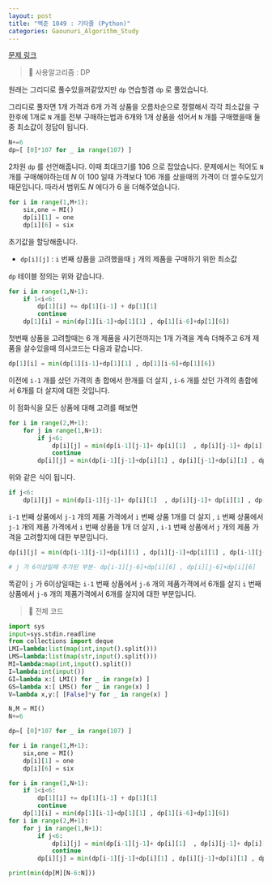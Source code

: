 ```yaml
---
layout: post
title: "백준 1049 : 기타줄 (Python)"
categories: Gaounuri_Algorithm_Study
---
```


[문제 링크](https://www.acmicpc.net/problem/1049)

> 📌 사용알고리즘 : DP


원래는 그리디로 풀수있을꺼같았지만 `dp` 연습할겸 `dp` 로 풀었습니다.

그리디로 풀자면 1개 가격과 6개 가격 상품을 오름차순으로 정렬해서 각각 최소값을 구한후에
1개로 `N` 개를 전부 구매하는법과 6개와 1개 상품을 섞어서 `N` 개를 구매했을때 둘중 최소값이 정답이 됩니다.

```python
N+=6
dp=[ [0]*107 for _ in range(107) ]
```

2차원 `dp` 를 선언해줍니다. 이때 최대크기를 106 으로 잡았습니다.
문제에서는 적어도 `N` 개를 구매해야하는데 $N$ 이 100 일때 가격보다 106 개를 샀을때의 가격이 더 쌀수도있기 때문입니다. 따라서 범위도  $N$ 에다가 6 을 더해주었습니다.

```python
for i in range(1,M+1):
    six,one = MI()
    dp[i][1] = one
    dp[i][6] = six
```

초기값을 할당해줍니다. 

* `dp[i][j]` : `i` 번째 상품을 고려했을때 `j` 개의 제품을 구매하기 위한 최소값

`dp` 테이블 정의는 위와 같습니다.

```python
for i in range(1,N+1):
    if 1<i<6:
        dp[1][i] += dp[1][i-1] + dp[1][1]
        continue
    dp[1][i] = min(dp[1][i-1]+dp[1][1] , dp[1][i-6]+dp[1][6])
```
    
첫번째 상품을 고려할때는 6 개 제품을 사기전까지는  1개 가격을 계속 더해주고
6개 제품을 살수있을때 의사코드는 다음과 같습니다.

```python
dp[1][i] = min(dp[1][i-1]+dp[1][1] , dp[1][i-6]+dp[1][6])
```
이전에 `i-1` 개를 샀던 가격의 총 합에서 한개를 더 살지 , `i-6` 개를 샀던 가격의 총합에서 6개를 더 살지에 대한 것입니다.

이 점화식을 모든 상품에 대해 고려를 해보면

```python
for i in range(2,M+1):
    for j in range(1,N+1):
        if j<6:
            dp[i][j] = min(dp[i-1][j-1]+ dp[i][1]  , dp[i][j-1]+ dp[i][1] , dp[i-1][j])
            continue
        dp[i][j] = min(dp[i-1][j-1]+dp[i][1] , dp[i][j-1]+dp[i][1] , dp[i-1][j-6]+dp[i][6] , dp[i][j-6]+dp[i][6] , dp[i-1][j])
```
위와 같은 식이 됩니다.

```python
if j<6:
	dp[i][j] = min(dp[i-1][j-1]+ dp[i][1]  , dp[i][j-1]+ dp[i][1] , dp[i-1][j])
```

`i-1` 번째 상품에서 `j-1`	 개의 제품 가격에서 `i` 번째 상품 1개를 더 살지 , `i` 번째 상품에서 `j-1` 개의 제품 가격에서 `i` 번째 상품을 1개 더 살지 , `i-1` 번째 상품에서 `j` 개의 제품 가격을 고려할지에 대한 부분입니다.

```python
dp[i][j] = min(dp[i-1][j-1]+dp[i][1] , dp[i][j-1]+dp[i][1] , dp[i-1][j-6]+dp[i][6] , dp[i][j-6]+dp[i][6] , dp[i-1][j])

# j 가 6이상일때 추가된 부분- dp[i-1][j-6]+dp[i][6] , dp[i][j-6]+dp[i][6]
```
똑같이 `j` 가 6이상일때는 `i-1` 번째 상품에서 `j-6` 개의 제품가격에서 6개를 살지
`i` 번째 상품에서 `j-6` 개의 제품가격에서 6개를 살지에 대한 부분입니다.

> 📌 전체 코드

```python
import sys
input=sys.stdin.readline
from collections import deque
LMI=lambda:list(map(int,input().split()))
LMS=lambda:list(map(str,input().split()))
MI=lambda:map(int,input().split())
I=lambda:int(input())
GI=lambda x:[ LMI() for _ in range(x) ]
GS=lambda x:[ LMS() for _ in range(x) ]
V=lambda x,y:[ [False]*y for _ in range(x) ]

N,M = MI()
N+=6

dp=[ [0]*107 for _ in range(107) ]

for i in range(1,M+1):
    six,one = MI()
    dp[i][1] = one
    dp[i][6] = six

for i in range(1,N+1):
    if 1<i<6:
        dp[1][i] += dp[1][i-1] + dp[1][1]
        continue
    dp[1][i] = min(dp[1][i-1]+dp[1][1] , dp[1][i-6]+dp[1][6])
for i in range(2,M+1):
    for j in range(1,N+1):
        if j<6:
            dp[i][j] = min(dp[i-1][j-1]+ dp[i][1]  , dp[i][j-1]+ dp[i][1] , dp[i-1][j])
            continue
        dp[i][j] = min(dp[i-1][j-1]+dp[i][1] , dp[i][j-1]+dp[i][1] , dp[i-1][j-6]+dp[i][6] , dp[i][j-6]+dp[i][6] , dp[i-1][j])

print(min(dp[M][N-6:N]))
```
